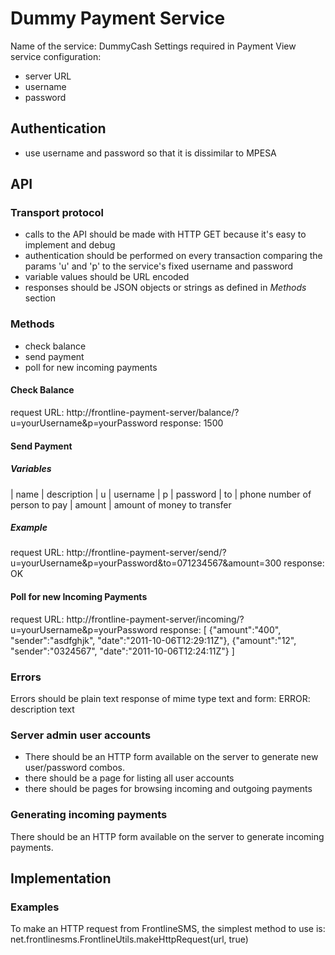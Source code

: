 # Dummy Payment Service
Name of the service: DummyCash
Settings required in Payment View service configuration:
* server URL
* username
* password

## Authentication
* use username and password so that it is dissimilar to MPESA

## API

### Transport protocol
* calls to the API should be made with HTTP GET because it's easy to implement and debug
* authentication should be performed on every transaction comparing the params 'u' and 'p' to the service's fixed username and password
* variable values should be URL encoded
* responses should be JSON objects or strings as defined in *Methods* section

### Methods
* check balance
* send payment
* poll for new incoming payments

#### Check Balance
request URL: http://frontline-payment-server/balance/?u=yourUsername&p=yourPassword
response: 1500

#### Send Payment
##### Variables
| name   | description
| u      | username
| p      | password
| to     | phone number of person to pay
| amount | amount of money to transfer

##### Example
request URL: http://frontline-payment-server/send/?u=yourUsername&p=yourPassword&to=071234567&amount=300
response: OK

#### Poll for new Incoming Payments
request URL: http://frontline-payment-server/incoming/?u=yourUsername&p=yourPassword
response:
[
	{"amount":"400", "sender":"asdfghjk", "date":"2011-10-06T12:29:11Z"},
	{"amount":"12", "sender":"0324567", "date":"2011-10-06T12:24:11Z"}
]

### Errors
Errors should be plain text response of mime type text and form:
ERROR: description text

### Server admin user accounts
* There should be an HTTP form available on the server to generate new user/password combos.
* there should be a page for listing all user accounts
* there should be pages for browsing incoming and outgoing payments

### Generating incoming payments
There should be an HTTP form available on the server to generate incoming payments.

## Implementation

### Examples
To make an HTTP request from FrontlineSMS, the simplest method to use is:
net.frontlinesms.FrontlineUtils.makeHttpRequest(url, true)
